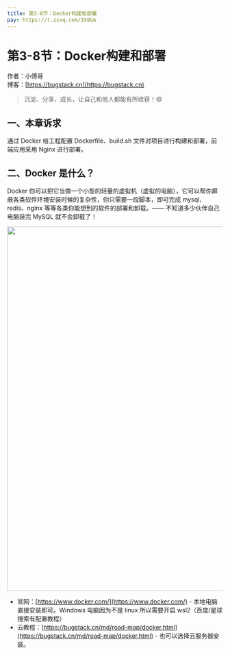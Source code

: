 ```yaml
---
title: 第3-8节：Docker构建和部署
pay: https://t.zsxq.com/3X9GA
---
```


# 第3-8节：Docker构建和部署

作者：小傅哥
<br/>博客：[https://bugstack.cn](https://bugstack.cn)

> 沉淀、分享、成长，让自己和他人都能有所收获！😄

## 一、本章诉求

通过 Docker 给工程配置 Dockerfile、build.sh 文件对项目进行构建和部署，前端应用采用 Nginx 进行部署。

## 二、Docker 是什么？

Docker 你可以把它当做一个小型的轻量的虚拟机（虚拟的电脑），它可以帮你屏蔽各类软件环境安装时候的复杂性，你只需要一段脚本，即可完成 mysql、redis、nginx 等等各类你能想到的软件的部署和卸载。—— 不知道多少伙伴自己电脑装完 MySQL 就不会卸载了！

<div align="center">
    <img src="https://bugstack.cn/images/article/project/s-pay-mall/s-pay-mall-mvc-3-8-01.png" width="850px">
</div>

- 官网：[https://www.docker.com/](https://www.docker.com/) - 本地电脑直接安装即可。Windows 电脑因为不是 linux 所以需要开启 wsl2（百度/星球搜索有配置教程）
- 云教程：[https://bugstack.cn/md/road-map/docker.html](https://bugstack.cn/md/road-map/docker.html) - 也可以选择云服务器安装。